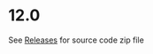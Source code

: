 # 12.0
See <a href="https://github.com/OpenSourcePFCLibraries/12.0/releases">Releases</a> for source code zip file
